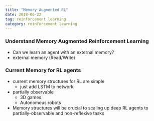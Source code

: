 ```yaml
---
title: "Memory Augmented RL"
date: 2018-06-22
tag: reinforcement learning
category: reinforcement learning
---
```


### Understand Memory Augmented Reinforcement Learning
- Can we learn an agent with an external memory?
- external memory (Read/Write)

### Current Memory for RL agents
  - current memory structures for RL are simple
    - just add LSTM to network
  - partially observable 
    - 3D games
    - Autonomous robots
  - Memory structures will be crucial to scaling up deep RL agents to partially-observable and non-reflexive tasks


